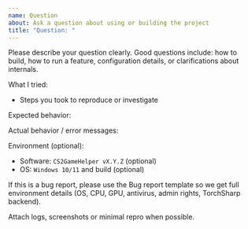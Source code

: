 ```yaml
---
name: Question
about: Ask a question about using or building the project
title: "Question: "
---
```


Please describe your question clearly. Good questions include: how to build, how to run a feature, configuration details, or clarifications about internals.

What I tried:
- Steps you took to reproduce or investigate

Expected behavior:

Actual behavior / error messages:

Environment (optional):
- Software: `CS2GameHelper vX.Y.Z` (optional)
- OS: `Windows 10/11` and build (optional)

If this is a bug report, please use the Bug report template so we get full environment details (OS, CPU, GPU, antivirus, admin rights, TorchSharp backend).

Attach logs, screenshots or minimal repro when possible.
